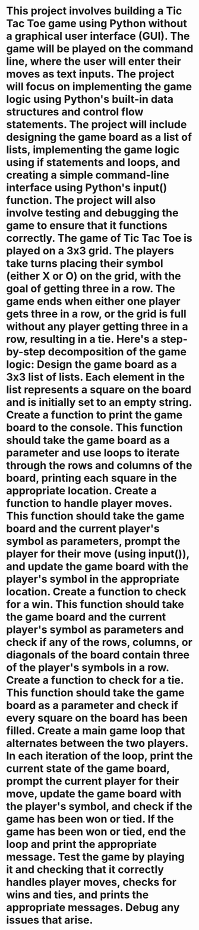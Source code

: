 # This project involves building a Tic Tac Toe game using Python without a graphical user interface (GUI). The game will be played on the command line, where the user will enter their moves as text inputs. The project will focus on implementing the game logic using Python's built-in data structures and control flow statements. The project will include designing the game board as a list of lists, implementing the game logic using if statements and loops, and creating a simple command-line interface using Python's input() function. The project will also involve testing and debugging the game to ensure that it functions correctly. The game of Tic Tac Toe is played on a 3x3 grid. The players take turns placing their symbol (either X or O) on the grid, with the goal of getting three in a row. The game ends when either one player gets three in a row, or the grid is full without any player getting three in a row, resulting in a tie. Here's a step-by-step decomposition of the game logic: Design the game board as a 3x3 list of lists. Each element in the list represents a square on the board and is initially set to an empty string. Create a function to print the game board to the console. This function should take the game board as a parameter and use loops to iterate through the rows and columns of the board, printing each square in the appropriate location. Create a function to handle player moves. This function should take the game board and the current player's symbol as parameters, prompt the player for their move (using input()), and update the game board with the player's symbol in the appropriate location. Create a function to check for a win. This function should take the game board and the current player's symbol as parameters and check if any of the rows, columns, or diagonals of the board contain three of the player's symbols in a row. Create a function to check for a tie. This function should take the game board as a parameter and check if every square on the board has been filled. Create a main game loop that alternates between the two players. In each iteration of the loop, print the current state of the game board, prompt the current player for their move, update the game board with the player's symbol, and check if the game has been won or tied. If the game has been won or tied, end the loop and print the appropriate message. Test the game by playing it and checking that it correctly handles player moves, checks for wins and ties, and prints the appropriate messages. Debug any issues that arise.
